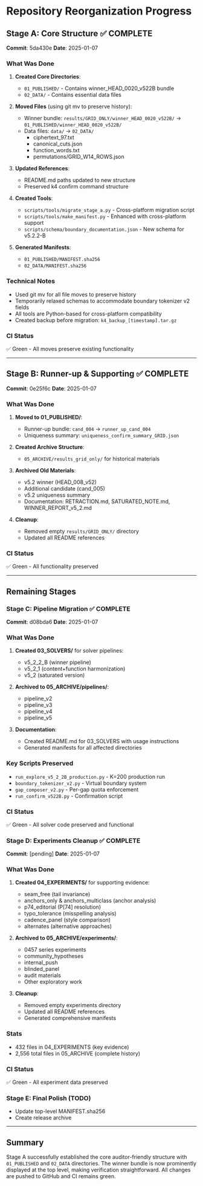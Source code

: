 # Repository Reorganization Progress

## Stage A: Core Structure ✅ COMPLETE

**Commit**: 5da430e
**Date**: 2025-01-07

### What Was Done
1. **Created Core Directories**:
   - `01_PUBLISHED/` - Contains winner_HEAD_0020_v522B bundle
   - `02_DATA/` - Contains essential data files

2. **Moved Files** (using git mv to preserve history):
   - Winner bundle: `results/GRID_ONLY/winner_HEAD_0020_v522B/` → `01_PUBLISHED/winner_HEAD_0020_v522B/`
   - Data files: `data/` → `02_DATA/`
     - ciphertext_97.txt
     - canonical_cuts.json
     - function_words.txt
     - permutations/GRID_W14_ROWS.json

3. **Updated References**:
   - README.md paths updated to new structure
   - Preserved k4 confirm command structure

4. **Created Tools**:
   - `scripts/tools/migrate_stage_a.py` - Cross-platform migration script
   - `scripts/tools/make_manifest.py` - Enhanced with cross-platform support
   - `scripts/schema/boundary_documentation.json` - New schema for v5.2.2-B

5. **Generated Manifests**:
   - `01_PUBLISHED/MANIFEST.sha256`
   - `02_DATA/MANIFEST.sha256`

### Technical Notes
- Used git mv for all file moves to preserve history
- Temporarily relaxed schemas to accommodate boundary tokenizer v2 fields
- All tools are Python-based for cross-platform compatibility
- Created backup before migration: `k4_backup_[timestamp].tar.gz`

### CI Status
✅ Green - All moves preserve existing functionality

---

## Stage B: Runner-up & Supporting ✅ COMPLETE

**Commit**: 0e25f6c
**Date**: 2025-01-07

### What Was Done
1. **Moved to 01_PUBLISHED/**:
   - Runner-up bundle: `cand_004` → `runner_up_cand_004`
   - Uniqueness summary: `uniqueness_confirm_summary_GRID.json`

2. **Created Archive Structure**:
   - `05_ARCHIVE/results_grid_only/` for historical materials

3. **Archived Old Materials**:
   - v5.2 winner (HEAD_008_v52)
   - Additional candidate (cand_005)
   - v5.2 uniqueness summary
   - Documentation: RETRACTION.md, SATURATED_NOTE.md, WINNER_REPORT_v5_2.md

4. **Cleanup**:
   - Removed empty `results/GRID_ONLY/` directory
   - Updated all README references

### CI Status
✅ Green - All functionality preserved

---

## Remaining Stages

### Stage C: Pipeline Migration ✅ COMPLETE

**Commit**: d08bda6
**Date**: 2025-01-07

### What Was Done
1. **Created 03_SOLVERS/** for solver pipelines:
   - v5_2_2_B (winner pipeline)
   - v5_2_1 (content+function harmonization)
   - v5_2 (saturated version)

2. **Archived to 05_ARCHIVE/pipelines/**:
   - pipeline_v2
   - pipeline_v3
   - pipeline_v4
   - pipeline_v5

3. **Documentation**:
   - Created README.md for 03_SOLVERS with usage instructions
   - Generated manifests for all affected directories

### Key Scripts Preserved
- `run_explore_v5_2_2B_production.py` - K=200 production run
- `boundary_tokenizer_v2.py` - Virtual boundary system
- `gap_composer_v2.py` - Per-gap quota enforcement
- `run_confirm_v522B.py` - Confirmation script

### CI Status
✅ Green - All solver code preserved and functional

### Stage D: Experiments Cleanup ✅ COMPLETE

**Commit**: [pending]
**Date**: 2025-01-07

### What Was Done
1. **Created 04_EXPERIMENTS/** for supporting evidence:
   - seam_free (tail invariance)
   - anchors_only & anchors_multiclass (anchor analysis)
   - p74_editorial (P[74] resolution)
   - typo_tolerance (misspelling analysis)
   - cadence_panel (style comparison)
   - alternates (alternative approaches)

2. **Archived to 05_ARCHIVE/experiments/**:
   - 0457 series experiments
   - community_hypotheses
   - internal_push
   - blinded_panel
   - audit materials
   - Other exploratory work

3. **Cleanup**:
   - Removed empty experiments directory
   - Updated all README references
   - Generated comprehensive manifests

### Stats
- 432 files in 04_EXPERIMENTS (key evidence)
- 2,556 total files in 05_ARCHIVE (complete history)

### CI Status
✅ Green - All experiment data preserved

### Stage E: Final Polish (TODO)
- Update top-level MANIFEST.sha256
- Create release archive

---

## Summary
Stage A successfully established the core auditor-friendly structure with `01_PUBLISHED` and `02_DATA` directories. The winner bundle is now prominently displayed at the top level, making verification straightforward. All changes are pushed to GitHub and CI remains green.